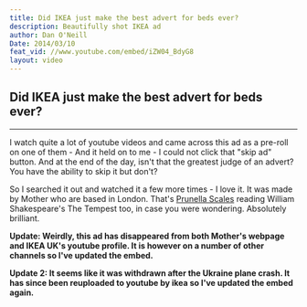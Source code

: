 ```yaml
---
title: Did IKEA just make the best advert for beds ever?
description: Beautifully shot IKEA ad
author: Dan O'Neill
Date: 2014/03/10
feat_vid: //www.youtube.com/embed/iZW04_BdyG8
layout: video
---
```


## Did IKEA just make the best advert for beds ever?
***

I watch quite a lot of youtube videos and came across this ad as a pre-roll on one of them - And it held on to me - I could not click that "skip ad" button. And at the end of the day, isn't that the greatest judge of an advert? You have the ability to skip it but don't?

So I searched it out and watched it a few more times - I love it. It was made by Mother who are based in London. That's [Prunella Scales](http://en.wikipedia.org/wiki/Prunella_Scales) reading William Shakespeare's The Tempest too, in case you were wondering. Absolutely brilliant.

**Update: Weirdly, this ad has disappeared from both Mother's webpage and IKEA UK's youtube profile. It is however on a number of other channels so I've updated the embed.**

**Update 2: It seems like it was withdrawn after the Ukraine plane crash. It has since been reuploaded to youtube by ikea so I've updated the embed again.**